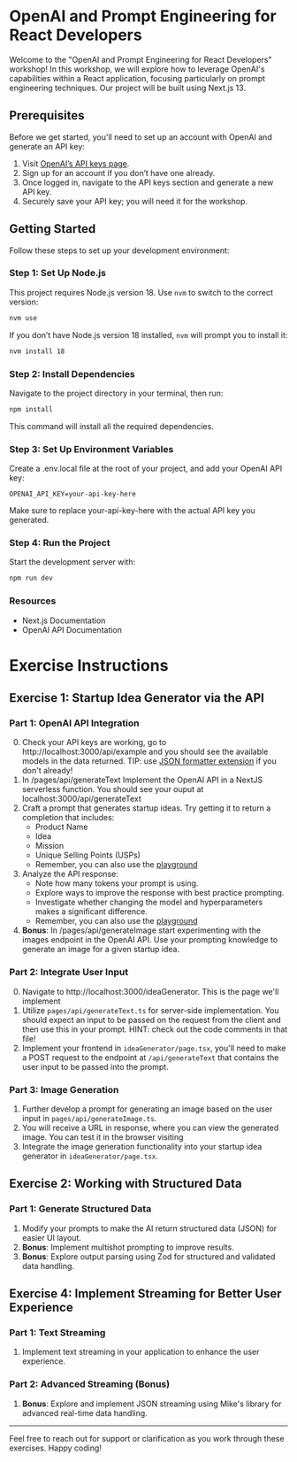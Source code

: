 # OpenAI and Prompt Engineering for React Developers

Welcome to the "OpenAI and Prompt Engineering for React Developers" workshop! In this workshop, we will explore how to leverage OpenAI's capabilities within a React application, focusing particularly on prompt engineering techniques. Our project will be built using Next.js 13.

## Prerequisites

Before we get started, you'll need to set up an account with OpenAI and generate an API key:

1. Visit [OpenAI’s API keys page](https://platform.openai.com/account/api-keys).
2. Sign up for an account if you don’t have one already.
3. Once logged in, navigate to the API keys section and generate a new API key.
4. Securely save your API key; you will need it for the workshop.

## Getting Started

Follow these steps to set up your development environment:

### Step 1: Set Up Node.js

This project requires Node.js version 18. Use `nvm` to switch to the correct version:

```sh
nvm use
```

If you don’t have Node.js version 18 installed, `nvm` will prompt you to install it:

```sh
nvm install 18
```

### Step 2: Install Dependencies

Navigate to the project directory in your terminal, then run:

```sh
npm install
```

This command will install all the required dependencies.

### Step 3: Set Up Environment Variables

Create a .env.local file at the root of your project, and add your OpenAI API key:

```
OPENAI_API_KEY=your-api-key-here
```

Make sure to replace your-api-key-here with the actual API key you generated.

### Step 4: Run the Project

Start the development server with:

```sh
npm run dev
```

### Resources

- Next.js Documentation
- OpenAI API Documentation

# Exercise Instructions

## Exercise 1: Startup Idea Generator via the API

### Part 1: OpenAI API Integration

0. Check your API keys are working, go to http://localhost:3000/api/example and you should see the available models in the data returned. TIP: use [JSON formatter extension](https://chrome.google.com/webstore/detail/json-formatter/bcjindcccaagfpapjjmafapmmgkkhgoa?utm_source=ext_sidebar&hl=en-US) if you don't already!
1. In /pages/api/generateText Implement the OpenAI API in a NextJS serverless function. You should see your ouput at localhost:3000/api/generateText
2. Craft a prompt that generates startup ideas. Try getting it to return a completion that includes:
   - Product Name
   - Idea
   - Mission
   - Unique Selling Points (USPs)
   - Remember, you can also use the [playground](https://platform.openai.com/playground)
3. Analyze the API response:
   - Note how many tokens your prompt is using.
   - Explore ways to improve the response with best practice prompting.
   - Investigate whether changing the model and hyperparameters makes a significant difference.
   - Remember, you can also use the [playground](https://platform.openai.com/playground)
4. **Bonus**: In /pages/api/generateImage start experimenting with the images endpoint in the
   OpenAI API. Use your prompting knowledge to generate an image for a given startup idea.

### Part 2: Integrate User Input

0. Navigate to http://localhost:3000/ideaGenerator. This is the page we'll implement
1. Utilize `pages/api/generateText.ts` for server-side implementation. You should expect an input to be passed on the request from the client and then use this in your prompt.
   HINT: check out the code comments in that file!
2. Implement your frontend in `ideaGenerator/page.tsx`, you'll need to make a POST request to the endpoint at `/api/generateText` that contains the user input to be passed into the prompt.

### Part 3: Image Generation

1. Further develop a prompt for generating an image based on the user input in `pages/api/generateImage.ts`.
2. You will receive a URL in response, where you can view the generated image. You can test it in the browser visiting
3. Integrate the image generation functionality into your startup idea generator in `ideaGenerator/page.tsx`.

## Exercise 2: Working with Structured Data

### Part 1: Generate Structured Data

1. Modify your prompts to make the AI return structured data (JSON) for easier UI layout.
2. **Bonus**: Implement multishot prompting to improve results.
3. **Bonus**: Explore output parsing using Zod for structured and validated data handling.

## Exercise 4: Implement Streaming for Better User Experience

### Part 1: Text Streaming

1. Implement text streaming in your application to enhance the user experience.

### Part 2: Advanced Streaming (Bonus)

1. **Bonus**: Explore and implement JSON streaming using Mike's library for advanced real-time data handling.

---

Feel free to reach out for support or clarification as you work through these exercises. Happy coding!

